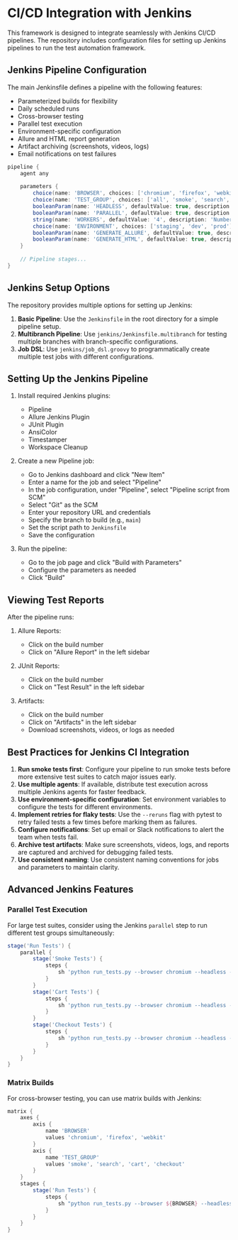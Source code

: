 #  CI/CD Integration with Jenkins

This framework is designed to integrate seamlessly with Jenkins CI/CD pipelines. The repository includes configuration files for setting up Jenkins pipelines to run the test automation framework.

## Jenkins Pipeline Configuration

The main Jenkinsfile defines a pipeline with the following features:

- Parameterized builds for flexibility
- Daily scheduled runs
- Cross-browser testing
- Parallel test execution
- Environment-specific configuration
- Allure and HTML report generation
- Artifact archiving (screenshots, videos, logs)
- Email notifications on test failures

```groovy
pipeline {
    agent any
    
    parameters {
        choice(name: 'BROWSER', choices: ['chromium', 'firefox', 'webkit'], description: 'Browser to run tests with')
        choice(name: 'TEST_GROUP', choices: ['all', 'smoke', 'search', 'cart', 'checkout'], description: 'Test group to run')
        booleanParam(name: 'HEADLESS', defaultValue: true, description: 'Run in headless mode')
        booleanParam(name: 'PARALLEL', defaultValue: true, description: 'Run tests in parallel')
        string(name: 'WORKERS', defaultValue: '4', description: 'Number of parallel workers')
        choice(name: 'ENVIRONMENT', choices: ['staging', 'dev', 'prod'], defaultValue: 'staging', description: 'Environment to run tests against')
        booleanParam(name: 'GENERATE_ALLURE', defaultValue: true, description: 'Generate Allure reports')
        booleanParam(name: 'GENERATE_HTML', defaultValue: true, description: 'Generate HTML reports')
    }
    
    // Pipeline stages...
}
```

## Jenkins Setup Options

The repository provides multiple options for setting up Jenkins:

1. **Basic Pipeline**: Use the `Jenkinsfile` in the root directory for a simple pipeline setup.
2. **Multibranch Pipeline**: Use `jenkins/Jenkinsfile.multibranch` for testing multiple branches with branch-specific configurations.
3. **Job DSL**: Use `jenkins/job_dsl.groovy` to programmatically create multiple test jobs with different configurations.

## Setting Up the Jenkins Pipeline

1. Install required Jenkins plugins:
   - Pipeline
   - Allure Jenkins Plugin
   - JUnit Plugin
   - AnsiColor
   - Timestamper
   - Workspace Cleanup

2. Create a new Pipeline job:
   - Go to Jenkins dashboard and click "New Item"
   - Enter a name for the job and select "Pipeline"
   - In the job configuration, under "Pipeline", select "Pipeline script from SCM"
   - Select "Git" as the SCM
   - Enter your repository URL and credentials
   - Specify the branch to build (e.g., `main`)
   - Set the script path to `Jenkinsfile`
   - Save the configuration

3. Run the pipeline:
   - Go to the job page and click "Build with Parameters"
   - Configure the parameters as needed
   - Click "Build"

## Viewing Test Reports

After the pipeline runs:

1. Allure Reports:
   - Click on the build number
   - Click on "Allure Report" in the left sidebar

2. JUnit Reports:
   - Click on the build number
   - Click on "Test Result" in the left sidebar

3. Artifacts:
   - Click on the build number
   - Click on "Artifacts" in the left sidebar
   - Download screenshots, videos, or logs as needed

## Best Practices for Jenkins CI Integration

1. **Run smoke tests first**: Configure your pipeline to run smoke tests before more extensive test suites to catch major issues early.
2. **Use multiple agents**: If available, distribute test execution across multiple Jenkins agents for faster feedback.
3. **Use environment-specific configuration**: Set environment variables to configure the tests for different environments.
4. **Implement retries for flaky tests**: Use the `--reruns` flag with pytest to retry failed tests a few times before marking them as failures.
5. **Configure notifications**: Set up email or Slack notifications to alert the team when tests fail.
6. **Archive test artifacts**: Make sure screenshots, videos, logs, and reports are captured and archived for debugging failed tests.
7. **Use consistent naming**: Use consistent naming conventions for jobs and parameters to maintain clarity.

## Advanced Jenkins Features

### Parallel Test Execution

For large test suites, consider using the Jenkins `parallel` step to run different test groups simultaneously:

```groovy
stage('Run Tests') {
    parallel {
        stage('Smoke Tests') {
            steps {
                sh 'python run_tests.py --browser chromium --headless --markers smoke'
            }
        }
        stage('Cart Tests') {
            steps {
                sh 'python run_tests.py --browser chromium --headless --markers cart'
            }
        }
        stage('Checkout Tests') {
            steps {
                sh 'python run_tests.py --browser chromium --headless --markers checkout'
            }
        }
    }
}
```

### Matrix Builds

For cross-browser testing, you can use matrix builds with Jenkins:

```groovy
matrix {
    axes {
        axis {
            name 'BROWSER'
            values 'chromium', 'firefox', 'webkit'
        }
        axis {
            name 'TEST_GROUP'
            values 'smoke', 'search', 'cart', 'checkout'
        }
    }
    stages {
        stage('Run Tests') {
            steps {
                sh "python run_tests.py --browser ${BROWSER} --headless --markers ${TEST_GROUP}"
            }
        }
    }
}
```
 